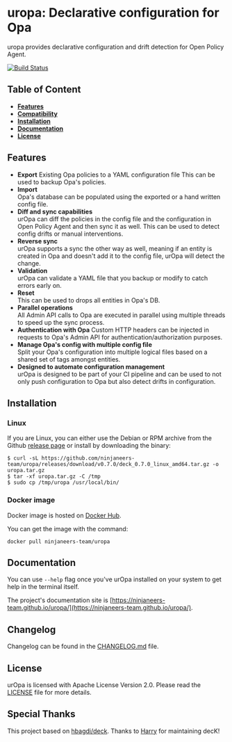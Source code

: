 # uropa: Declarative configuration for Opa

uropa provides declarative configuration and drift detection for Open Policy Agent.

[![Build Status](https://travis-ci.org/ninjaneers-team/uropa.svg?branch=master)](https://travis-ci.com/ninjaneers-team/uropa)

## Table of Content

- [**Features**](#features)
- [**Compatibility**](#compatibility)
- [**Installation**](#installation)
- [**Documentation**](#documentation)
- [**License**](#license)

## Features

- **Export**
  Existing Opa policies to a YAML configuration file
  This can be used to backup Opa's policies.
- **Import**  
  Opa's database can be populated using the exported or a hand written config
  file.
- **Diff and sync capabilities**  
  urOpa can diff the policies in the config file and
  the configuration in Open Policy Agent and then sync it as well.
  This can be used to detect config drifts or manual interventions.
- **Reverse sync**  
  urOpa supports a sync the other way as well, meaning if an
  entity is created in Opa and doesn't add it to the config file,
  urOpa will detect the change.
- **Validation**  
  urOpa can validate a YAML file that you backup or modify to catch errors
  early on.
- **Reset**  
  This can be used to drops all entities in Opa's DB.
- **Parallel operations**  
  All Admin API calls to Opa are executed in parallel using multiple
  threads to speed up the sync process.
- **Authentication with Opa**
  Custom HTTP headers can be injected in requests to Opa's Admin API
  for authentication/authorization purposes.
- **Manage Opa's config with multiple config file**  
  Split your Opa's configuration into multiple logical files based on a shared
  set of tags amongst entities.
- **Designed to automate configuration management**  
  urOpa is designed to be part of your CI pipeline and can be used to not only
  push configuration to Opa but also detect drifts in configuration.

## Installation

### Linux

If you are Linux, you can either use the Debian or RPM archive from
the Github [release page](https://github.com/ninjaneers-team/uropa/releases)
or install by downloading the binary:

```shel
$ curl -sL https://github.com/ninjaneers-team/uropa/releases/download/v0.7.0/deck_0.7.0_linux_amd64.tar.gz -o uropa.tar.gz
$ tar -xf uropa.tar.gz -C /tmp
$ sudo cp /tmp/uropa /usr/local/bin/
```

### Docker image

Docker image is hosted on [Docker Hub](https://hub.docker.com/r/ninjaneers-team/uropa).

You can get the image with the command:

```
docker pull ninjaneers-team/uropa
```

## Documentation

You can use `--help` flag once you've urOpa installed on your system
to get help in the terminal itself.

The project's documentation site is
[https://ninjaneers-team.github.io/uropa/](https://ninjaneers-team.github.io/uropa/).

## Changelog

Changelog can be found in the [CHANGELOG.md](CHANGELOG.md) file.

## License

urOpa is licensed with Apache License Version 2.0.
Please read the [LICENSE](LICENSE) file for more details.

## Special Thanks

This project based on [hbagdi/deck](https://github.com/hbagdi/deck). Thanks to [Harry](https://github.com/hbagdi) for maintaining decK! 
